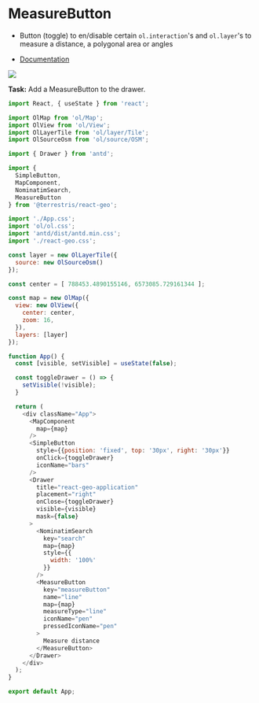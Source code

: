 # MeasureButton

* Button (toggle) to en/disable certain `ol.interaction`'s and `ol.layer`'s to measure a distance, a polygonal area or angles

* [Documentation](https://terrestris.github.io/react-geo/docs/latest/index.html#!/MeasureButton)

[![](../screenshots/measure_button.png)](../screenshots/measure_button.png)

**Task:** Add a MeasureButton to the drawer.

```javascript
import React, { useState } from 'react';

import OlMap from 'ol/Map';
import OlView from 'ol/View';
import OlLayerTile from 'ol/layer/Tile';
import OlSourceOsm from 'ol/source/OSM';

import { Drawer } from 'antd';

import {
  SimpleButton,
  MapComponent,
  NominatimSearch,
  MeasureButton
} from '@terrestris/react-geo';

import './App.css';
import 'ol/ol.css';
import 'antd/dist/antd.min.css';
import './react-geo.css';

const layer = new OlLayerTile({
  source: new OlSourceOsm()
});

const center = [ 788453.4890155146, 6573085.729161344 ];

const map = new OlMap({
  view: new OlView({
    center: center,
    zoom: 16,
  }),
  layers: [layer]
});

function App() {
  const [visible, setVisible] = useState(false);

  const toggleDrawer = () => {
    setVisible(!visible);
  }

  return (
    <div className="App">
      <MapComponent
        map={map}
      />
      <SimpleButton
        style={{position: 'fixed', top: '30px', right: '30px'}}
        onClick={toggleDrawer}
        iconName="bars"
      />
      <Drawer
        title="react-geo-application"
        placement="right"
        onClose={toggleDrawer}
        visible={visible}
        mask={false}
      >
        <NominatimSearch
          key="search"
          map={map}
          style={{
            width: '100%'
          }}
        />
        <MeasureButton
          key="measureButton"
          name="line"
          map={map}
          measureType="line"
          iconName="pen"
          pressedIconName="pen"
        >
          Measure distance
        </MeasureButton>
      </Drawer>
    </div>
  );
}

export default App;
```
